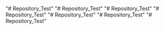"# Repository_Test" 
"# Repository_Test" 
"# Repository_Test" 
"# Repository_Test" 
"# Repository_Test" 
"# Repository_Test" 
"# Repository_Test" 

